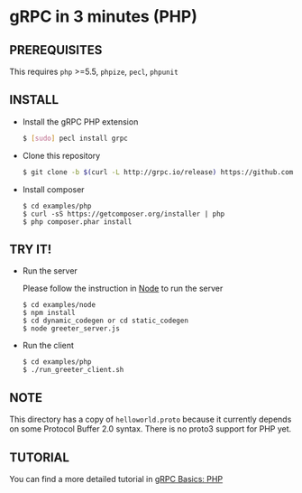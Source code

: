 gRPC in 3 minutes (PHP)
===========================

PREREQUISITES
-------------

This requires `php` >=5.5, `phpize`, `pecl`, `phpunit`

INSTALL
-------
 - Install the gRPC PHP extension

   ```sh
   $ [sudo] pecl install grpc
   ```

 - Clone this repository

   ```sh
   $ git clone -b $(curl -L http://grpc.io/release) https://github.com/grpc/grpc
   ```

 - Install composer

   ```
   $ cd examples/php
   $ curl -sS https://getcomposer.org/installer | php
   $ php composer.phar install
   ```

TRY IT!
-------

 - Run the server

   Please follow the instruction in [Node][] to run the server
   ```
   $ cd examples/node
   $ npm install
   $ cd dynamic_codegen or cd static_codegen
   $ node greeter_server.js
   ```

 - Run the client

   ```
   $ cd examples/php
   $ ./run_greeter_client.sh
   ```

NOTE
----

This directory has a copy of `helloworld.proto` because it currently depends on
some Protocol Buffer 2.0 syntax. There is no proto3 support for PHP yet.

TUTORIAL
--------

You can find a more detailed tutorial in [gRPC Basics: PHP][]

[Node]:https://github.com/grpc/grpc/tree/master/examples/node
[gRPC Basics: PHP]:http://www.grpc.io/docs/tutorials/basic/php.html
